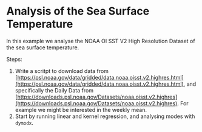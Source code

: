 # Analysis of the Sea Surface Temperature

In this example we analyse the NOAA OI SST V2 High Resolution Dataset of the sea surface temperature.

Steps:
1. Write a scritpt to download data from [https://psl.noaa.gov/data/gridded/data.noaa.oisst.v2.highres.html](https://psl.noaa.gov/data/gridded/data.noaa.oisst.v2.highres.html), and specifically the Daily Data from [https://downloads.psl.noaa.gov/Datasets/noaa.oisst.v2.highres](https://downloads.psl.noaa.gov/Datasets/noaa.oisst.v2.highres). For example we might be interested in the weekly mean.
2. Start by running linear and kernel regression, and analysing modes with `dymodx`.
